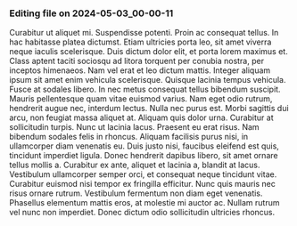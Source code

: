 

### Editing file on 2024-05-03_00-00-11

Curabitur ut aliquet mi. Suspendisse potenti. Proin ac consequat tellus. In hac habitasse platea dictumst. Etiam ultricies porta leo, sit amet viverra neque iaculis scelerisque. Duis dictum dolor elit, et porta lorem maximus et. Class aptent taciti sociosqu ad litora torquent per conubia nostra, per inceptos himenaeos.
Nam vel erat et leo dictum mattis. Integer aliquam ipsum sit amet enim vehicula scelerisque. Quisque lacinia tempus vehicula. Fusce at sodales libero. In nec metus consequat tellus bibendum suscipit. Mauris pellentesque quam vitae euismod varius. Nam eget odio rutrum, hendrerit augue nec, interdum lectus. Nulla nec purus est. Morbi sagittis dui arcu, non feugiat massa aliquet at. Aliquam quis dolor urna.
Curabitur at sollicitudin turpis. Nunc ut lacinia lacus. Praesent eu erat risus. Nam bibendum sodales felis in rhoncus. Aliquam facilisis purus nisi, in ullamcorper diam venenatis eu. Duis justo nisi, faucibus eleifend est quis, tincidunt imperdiet ligula. Donec hendrerit dapibus libero, sit amet ornare tellus mollis a. Curabitur ex ante, aliquet et lacinia a, blandit at lacus. Vestibulum ullamcorper semper orci, et consequat neque tincidunt vitae. Curabitur euismod nisi tempor ex fringilla efficitur. Nunc quis mauris nec risus ornare rutrum. Vestibulum fermentum non diam eget venenatis. Phasellus elementum mattis eros, at molestie mi auctor ac. Nullam rutrum vel nunc non imperdiet. Donec dictum odio sollicitudin ultricies rhoncus.



